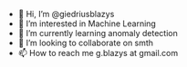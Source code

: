 - 👋 Hi, I’m @giedriusblazys
- 👀 I’m interested in Machine Learning
- 🌱 I’m currently learning anomaly detection
- 💞️ I’m looking to collaborate on smth
- 📫 How to reach me g.blazys at gmail.com

<!---
giedriusblazys/giedriusblazys is a ✨ special ✨ repository because its `README.md` (this file) appears on your GitHub profile.
You can click the Preview link to take a look at your changes.
--->

